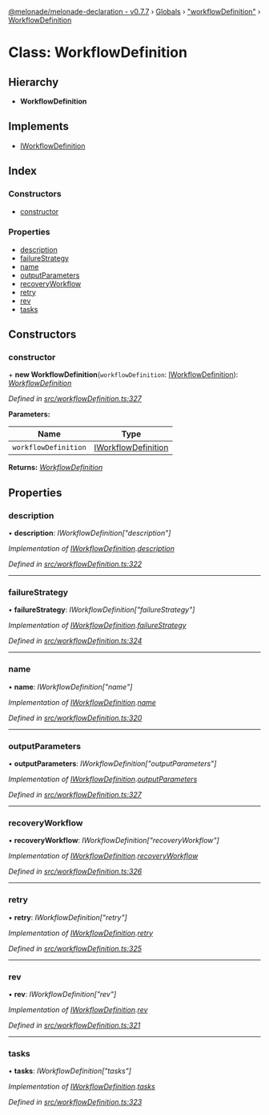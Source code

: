 [@melonade/melonade-declaration - v0.7.7](../README.md) › [Globals](../globals.md) › ["workflowDefinition"](../modules/_workflowdefinition_.md) › [WorkflowDefinition](_workflowdefinition_.workflowdefinition.md)

# Class: WorkflowDefinition

## Hierarchy

* **WorkflowDefinition**

## Implements

* [IWorkflowDefinition](../interfaces/_workflowdefinition_.iworkflowdefinition.md)

## Index

### Constructors

* [constructor](_workflowdefinition_.workflowdefinition.md#constructor)

### Properties

* [description](_workflowdefinition_.workflowdefinition.md#description)
* [failureStrategy](_workflowdefinition_.workflowdefinition.md#failurestrategy)
* [name](_workflowdefinition_.workflowdefinition.md#name)
* [outputParameters](_workflowdefinition_.workflowdefinition.md#outputparameters)
* [recoveryWorkflow](_workflowdefinition_.workflowdefinition.md#recoveryworkflow)
* [retry](_workflowdefinition_.workflowdefinition.md#retry)
* [rev](_workflowdefinition_.workflowdefinition.md#rev)
* [tasks](_workflowdefinition_.workflowdefinition.md#tasks)

## Constructors

###  constructor

\+ **new WorkflowDefinition**(`workflowDefinition`: [IWorkflowDefinition](../interfaces/_workflowdefinition_.iworkflowdefinition.md)): *[WorkflowDefinition](_workflowdefinition_.workflowdefinition.md)*

*Defined in [src/workflowDefinition.ts:327](https://github.com/devit-tel/melonade-declaration/blob/e7e9481/src/workflowDefinition.ts#L327)*

**Parameters:**

Name | Type |
------ | ------ |
`workflowDefinition` | [IWorkflowDefinition](../interfaces/_workflowdefinition_.iworkflowdefinition.md) |

**Returns:** *[WorkflowDefinition](_workflowdefinition_.workflowdefinition.md)*

## Properties

###  description

• **description**: *IWorkflowDefinition["description"]*

*Implementation of [IWorkflowDefinition](../interfaces/_workflowdefinition_.iworkflowdefinition.md).[description](../interfaces/_workflowdefinition_.iworkflowdefinition.md#optional-description)*

*Defined in [src/workflowDefinition.ts:322](https://github.com/devit-tel/melonade-declaration/blob/e7e9481/src/workflowDefinition.ts#L322)*

___

###  failureStrategy

• **failureStrategy**: *IWorkflowDefinition["failureStrategy"]*

*Implementation of [IWorkflowDefinition](../interfaces/_workflowdefinition_.iworkflowdefinition.md).[failureStrategy](../interfaces/_workflowdefinition_.iworkflowdefinition.md#optional-failurestrategy)*

*Defined in [src/workflowDefinition.ts:324](https://github.com/devit-tel/melonade-declaration/blob/e7e9481/src/workflowDefinition.ts#L324)*

___

###  name

• **name**: *IWorkflowDefinition["name"]*

*Implementation of [IWorkflowDefinition](../interfaces/_workflowdefinition_.iworkflowdefinition.md).[name](../interfaces/_workflowdefinition_.iworkflowdefinition.md#name)*

*Defined in [src/workflowDefinition.ts:320](https://github.com/devit-tel/melonade-declaration/blob/e7e9481/src/workflowDefinition.ts#L320)*

___

###  outputParameters

• **outputParameters**: *IWorkflowDefinition["outputParameters"]*

*Implementation of [IWorkflowDefinition](../interfaces/_workflowdefinition_.iworkflowdefinition.md).[outputParameters](../interfaces/_workflowdefinition_.iworkflowdefinition.md#optional-outputparameters)*

*Defined in [src/workflowDefinition.ts:327](https://github.com/devit-tel/melonade-declaration/blob/e7e9481/src/workflowDefinition.ts#L327)*

___

###  recoveryWorkflow

• **recoveryWorkflow**: *IWorkflowDefinition["recoveryWorkflow"]*

*Implementation of [IWorkflowDefinition](../interfaces/_workflowdefinition_.iworkflowdefinition.md).[recoveryWorkflow](../interfaces/_workflowdefinition_.iworkflowdefinition.md#optional-recoveryworkflow)*

*Defined in [src/workflowDefinition.ts:326](https://github.com/devit-tel/melonade-declaration/blob/e7e9481/src/workflowDefinition.ts#L326)*

___

###  retry

• **retry**: *IWorkflowDefinition["retry"]*

*Implementation of [IWorkflowDefinition](../interfaces/_workflowdefinition_.iworkflowdefinition.md).[retry](../interfaces/_workflowdefinition_.iworkflowdefinition.md#optional-retry)*

*Defined in [src/workflowDefinition.ts:325](https://github.com/devit-tel/melonade-declaration/blob/e7e9481/src/workflowDefinition.ts#L325)*

___

###  rev

• **rev**: *IWorkflowDefinition["rev"]*

*Implementation of [IWorkflowDefinition](../interfaces/_workflowdefinition_.iworkflowdefinition.md).[rev](../interfaces/_workflowdefinition_.iworkflowdefinition.md#rev)*

*Defined in [src/workflowDefinition.ts:321](https://github.com/devit-tel/melonade-declaration/blob/e7e9481/src/workflowDefinition.ts#L321)*

___

###  tasks

• **tasks**: *IWorkflowDefinition["tasks"]*

*Implementation of [IWorkflowDefinition](../interfaces/_workflowdefinition_.iworkflowdefinition.md).[tasks](../interfaces/_workflowdefinition_.iworkflowdefinition.md#tasks)*

*Defined in [src/workflowDefinition.ts:323](https://github.com/devit-tel/melonade-declaration/blob/e7e9481/src/workflowDefinition.ts#L323)*
